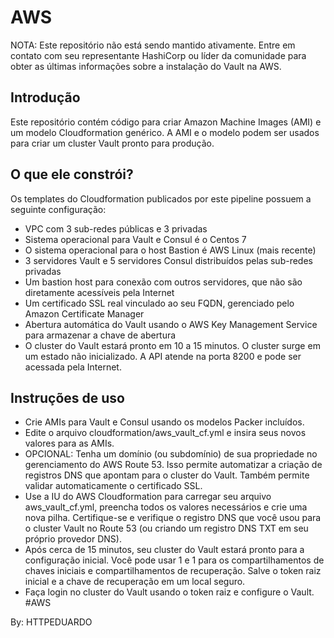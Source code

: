 # AWS

NOTA: Este repositório não está sendo mantido ativamente. Entre em contato com seu representante HashiCorp ou líder da comunidade para obter as últimas informações sobre a instalação do Vault na AWS.

## Introdução

Este repositório contém código para criar Amazon Machine Images (AMI) e um modelo Cloudformation genérico. A AMI e o modelo podem ser usados para criar um cluster Vault pronto para produção.

## O que ele constrói?

Os templates do Cloudformation publicados por este pipeline possuem a seguinte configuração:

- VPC com 3 sub-redes públicas e 3 privadas
- Sistema operacional para Vault e Consul é o Centos 7
- O sistema operacional para o host Bastion é AWS Linux (mais recente)
- 3 servidores Vault e 5 servidores Consul distribuídos pelas sub-redes privadas
- Um bastion host para conexão com outros servidores, que não são diretamente acessíveis pela Internet
- Um certificado SSL real vinculado ao seu FQDN, gerenciado pelo Amazon Certificate Manager
- Abertura automática do Vault usando o AWS Key Management Service para armazenar a chave de abertura
- O cluster do Vault estará pronto em 10 a 15 minutos. O cluster surge em um estado não inicializado. A API atende na porta 8200 e pode ser acessada pela Internet.

## Instruções de uso

* Crie AMIs para Vault e Consul usando os modelos Packer incluídos.
* Edite o arquivo cloudformation/aws_vault_cf.yml e insira seus novos valores para as AMIs.
* OPCIONAL: Tenha um domínio (ou subdomínio) de sua propriedade no gerenciamento do AWS Route 53. Isso permite automatizar a criação de registros DNS que apontam para o cluster do Vault. Também permite validar automaticamente o certificado SSL.
* Use a IU do AWS Cloudformation para carregar seu arquivo aws_vault_cf.yml, preencha todos os valores necessários e crie uma nova pilha. Certifique-se e verifique o registro DNS que você usou para o cluster Vault no Route 53 (ou criando um registro DNS TXT em seu próprio provedor DNS).
* Após cerca de 15 minutos, seu cluster do Vault estará pronto para a configuração inicial. Você pode usar 1 e 1 para os compartilhamentos de chaves iniciais e compartilhamentos de recuperação. Salve o token raiz inicial e a chave de recuperação em um local seguro.
* Faça login no cluster do Vault usando o token raiz e configure o Vault.
#AWS

By: HTTPEDUARDO
